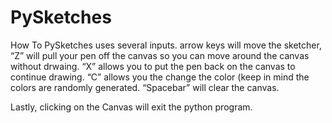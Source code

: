 # PySketches

How To
PySketches uses several inputs. arrow keys will move the sketcher,
“Z” will pull your pen off the canvas so you can move around the canvas without drwaing.
“X” allows you to put the pen back on the canvas to continue drawing.
“C” allows you the change the color (keep in mind the colors are randomly generated.
“Spacebar” will clear the canvas.

Lastly, clicking on the Canvas will exit the python program.
